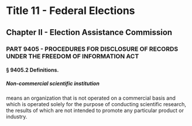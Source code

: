 
# Title 11 - Federal Elections
## Chapter II - Election Assistance Commission
### PART 9405 - PROCEDURES FOR DISCLOSURE OF RECORDS UNDER THE FREEDOM OF INFORMATION ACT
#### § 9405.2 Definitions.
##### Non-commercial scientific institution

means an organization that is not operated on a commercial basis and which is operated solely for the purpose of conducting scientific research, the results of which are not intended to promote any particular product or industry.
